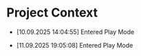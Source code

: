 # Project Context


- [10.09.2025 14:04:55] Entered Play Mode

- [11.09.2025 19:05:08] Entered Play Mode
